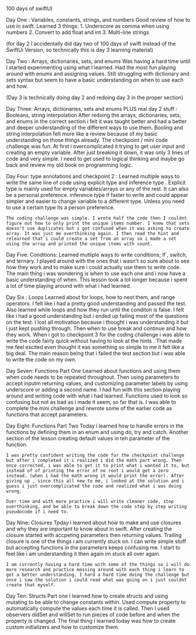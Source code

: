 100 days of swiftUI

Day One : Variables, constants, strings, and numbers
    Good review of how to use in swift. Learned 3 things:
        1. Underscore as comma when using numbers
        2. Convert to add float and int 
        3. Multi-line strings
       
(for day 2 I accidentally did day two of 100 days of swift instead of the SwiftUi Version, so technically this is day 3 learning material)

Day Two : Arrays, dictionaries, sets, and enums
    Was having a hard time until I started experimenting using what I learned.
    Had the most fun playing around with enums and assigning values.
    Still struggling with dictionary and sets syntax but seem to have a basic understanding on when to use each and how.
    
(Day 3 is technically doing day 2 and redoing day 3 in the proper section)

Day Three: Arrays, dictionaries, sets and enums PLUS real day 2 stuff : Booleans, string interpolation
    After redoing the arrays, dictionaries, sets, and enums in the correct section i felt it was taught better and had a better and deeper understanding of the different ways to use them.
    Booling and string interpolation felt more like a review because of my basic understanding on those things already. 
    The checkpoint / mini code challenge was fun. At first i overcomplicated it trying to get user input and creating an empty variable. After just breaking it down, it was only 3 lines of code and very simple. I need to get used to logical thinking and maybe go back and review my old book on programming logic.

Day Four: type annotations and checkpoint 2 :
    Learned multiple ways to write the same line of code using explicit type and inference type . Explicit type is mainly used for empty variables/arrays or any of the rest. It can also be a personal preference. inference type if faster to write and could appear simpler and easier to change variable to a different type. Unless you need to use a certain type its a person preference.

    The coding challenge was simple. I wrote half the code then I couldnt figure out how to only print the unique items number. I knew that sets doesn't use duplicates but i got confused when it was asking to create array. It was just me overthinking again. I then read the hint and relearned that i could create a set from an array so i made a set using the array and printed the unique items with count.

Day Five: Conditions:
    Learned mutliple ways to write conditions; If , switch, and ternary.
    I played around with the ones that i wasn't so sure about to see how they work and to make sure i could actually use them to write code. The main thing i was wondering is when to use each one and i now have a basic understanding of when. This lesson took a lot longer because i spent a lot of time playing around with what i had learned.

    
Day Six : Loops
    Learned about for loops, how to nest them, and range operators. I felt like i had a pretty good understanding and passed the test. Also learned while loops and how they run until the conditon is false. I felt like i had a good understanding but i ended up failing most of the questions on the test. I lost all motivation because i thought i was understanding it but i just kept pushing through. Then when to use break and continue and how they work. 
    When i got to checkpoint 3 for the coding challenge i was able to write the code fairly quick without having to look at the hints . That made me feel excited even thought it eas something so simple to me it felt like a big deal. The main reason being that i failed the test section but i was able to write the code on my own.

Day Seven: Functions Part One
    Learned about functions and using them when code needs to be repeated throughout. Then using parameters to accept inputm returning values, and customizing parameter labels by using underscore or adding a second name. I had fun with this section playing around and writing code with what i had learned. Functions used to look so confusing but not as bad as i made it seem, so far that is. I was able to complete the mini challenge and rewrote some of the earlier code as functions that accept parameters.

Day Eight: Functions Part Two
    Today i learned how to handle errors in the functions by defining them in an enum and using do, try and catch. Another section of the lesson creating default values in teh parameter of the function.

    I was pretty confident writing the code for the checkpoint challenge but after i completed it i realized i did the math part wrong. Then once corrected, i was able to get it to print what i wanted it to, but instead of of printing the error of no root i would get a zero instead. (when i had the math wrong it would print the error). After giving up , since this all new to me, i looked at the solution and i guess i just overcomplicated the code and realized what i was doing wrong.

    Over time and with more practice i will write cleaner code, stop overthinking, and be able to break down the code step by step writing pseudocode if i need to.

Day Nine: Closures
    Tpday i learned about how to make and use closures and why they are important to know about in swift. After creating the closure started with accpeting parameters then returning values. Trailing closure is one of the things i am currently stuck on. I can write simple stuff but accepting functions in the parameters keeps confusing me. I start to feel like i am understanding it then again im stuck all over again. 

    I am currently having a hard time with some of the things so i will do more research and practice messing around with each thing i learn to get a better understanding. I hard a hard time doing the challenge but once i saw the solution i could read what was going on i just couldnt create that myself. 

Day Ten: Structs Part one
	I learned how to create structs and using mutating to be able to change constants within. Used compute property to automatically compute the values each time it is called. Then I used observers didSet and willSet to run pieces of code before and when the property is changed. The final thing I learned today was how to create custom initializers and how to customize them.